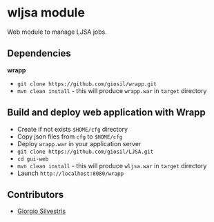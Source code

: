 # wljsa module

Web module to manage LJSA jobs.

## Dependencies

**wrapp**

- `git clone https://github.com/giosil/wrapp.git` 
- `mvn clean install` - this will produce `wrapp.war` in `target` directory

## Build and deploy web application with Wrapp

- Create if not exists `$HOME/cfg` directory
- Copy json files from `cfg` to `$HOME/cfg`
- Deploy `wrapp.war` in your application server
- `git clone https://github.com/giosil/LJSA.git` 
- `cd gui-web`
- `mvn clean install` - this will produce `wljsa.war` in `target` directory
- Launch `http://localhost:8080/wrapp`

## Contributors

* [Giorgio Silvestris](https://github.com/giosil)
